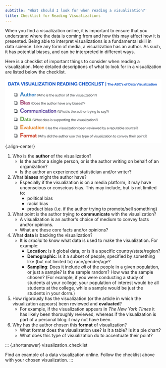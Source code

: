 ```yaml
---
subtitle: 'What should I look for when reading a visualization?'
title: Checklist for Reading Visualizations
---
```


When you find a visualization online, it is important to ensure that you
understand where the data is coming from and how this may affect how it
is presented. Being able to interpret visualizations is a fundamental
skill in data science. Like any form of media, a visualization has an
author. As such, it has potential biases, and can be interpreted in
different ways.

Here is a checklist of important things to consider when reading a
visualization. More detailed descriptions of what to look for in a
visualization are listed below the checklist.

![A summary checklist for creating visualizations, listed below.](figures/visualization_checklist.png){.align-center}

1.  Who is the **author** of the visualization?
    -   Is the author a single person, or is the author writing on
        behalf of an organization?
    -   Is the author an experienced statistician and/or writer?
2.  What **biases** might the author have?
    -   Especially if the visualization is on a media platform, it may
        have unconscious or conscious bias. This may include, but is not
        limited to:
        -   political bias
        -   racial bias
        -   product bias (i.e. if the author trying to promote/sell
            something)
3.  What point is the author trying to **communicate** with the
    visualization?
    -   A visualization is an author's choice of medium to convey facts
        and/or opinions.
    -   What are these core facts and/or opinions?
4.  What **data** is backing the visualization?
    -   It is *crucial* to know what data is used to make the
        visualization. For example:
        -   **Location**: Is it global data, or is it a specific
            country/state/region?
        -   **Demographic**: Is it a subset of people, specified by
            something like (but not limited to) race/gender/age?
        -   **Sampling**: Does it include *all* of the people in a given
            population, or just a sample? Is the sample random? How was
            the sample chosen? (For example, if you were conducting a
            study of students at your college, your population of
            interest would be all students at the college, while a
            sample would be just the students in your dorm.)
5.  How rigorously has the visualization (or the article in which the
    visualization appears) been reviewed and **evaluated**?
    -   For example, if the visualization appears in *The New York
        Times* it has likely been thoroughly reviewed, whereas if the
        visualization is part of a personal blog it may not have been.
6.  Why has the author chosen this **format** of visualization?
    -   What format does the visualization use? Is it a table? Is it a
        pie chart?
    -   What does this type of visualization do to accentuate their
        point?

::: {.shortanswer}
visualization\_checklist

Find an example of a data visualization online. Follow the checklist
above with your chosen visualization.
:::
